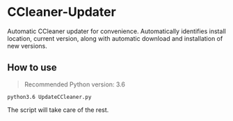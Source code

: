 # CCleaner-Updater
Automatic CCleaner updater for convenience. Automatically identifies install location, current version, along with automatic download and installation of new versions.


## How to use
> Recommended Python version: 3.6

`python3.6 UpdateCCleaner.py`

The script will take care of the rest.
